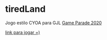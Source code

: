 # tiredLand
Jogo estilo CYOA para GJL [Game Parade 2020](https://itch.io/jam/gjl-game-parade-2020/results)


[link para jogar =)](https://paulahemsi.github.io/tiredLand/)
